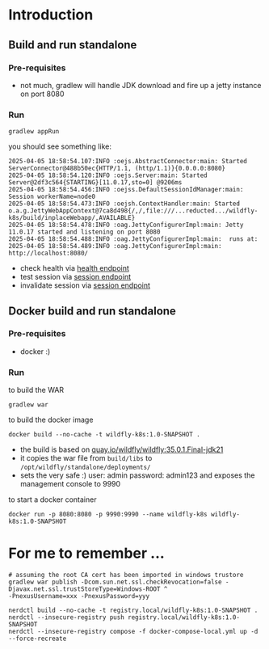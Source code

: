 # Introduction

## Build and run standalone
### Pre-requisites
* not much, gradlew will handle JDK download and fire up a jetty instance on port 8080
### Run
```
gradlew appRun
```
you should see something like:
```2025-04-05 18:58:46.032:INFO :oejs.Server:main: jetty-11.0.17; built: 2023-10-09T18:39:14.424Z; git: 48e7716b9462bebea6732b885dbebb4300787a5c; jvm 21.0.6+7-LTS
2025-04-05 18:58:54.107:INFO :oejs.AbstractConnector:main: Started ServerConnector@488b50ec{HTTP/1.1, (http/1.1)}{0.0.0.0:8080}
2025-04-05 18:58:54.120:INFO :oejs.Server:main: Started Server@2df3c564{STARTING}[11.0.17,sto=0] @9206ms
2025-04-05 18:58:54.456:INFO :oejss.DefaultSessionIdManager:main: Session workerName=node0
2025-04-05 18:58:54.473:INFO :oejsh.ContextHandler:main: Started o.a.g.JettyWebAppContext@7ca8d498{/,/,file:///...reducted.../wildfly-k8s/build/inplaceWebapp/,AVAILABLE}
2025-04-05 18:58:54.478:INFO :oag.JettyConfigurerImpl:main: Jetty 11.0.17 started and listening on port 8080
2025-04-05 18:58:54.488:INFO :oag.JettyConfigurerImpl:main:  runs at:
2025-04-05 18:58:54.489:INFO :oag.JettyConfigurerImpl:main:   http://localhost:8080/
```

- check health via [health endpoint](http://localhost:8080/health)
- test session via [session endpoint](http://localhost:8080/test)
- invalidate session via [session endpoint](http://localhost:8080/test?invalidate=true)

## Docker build and run standalone
### Pre-requisites
* docker :)
### Run
to build the WAR
```
gradlew war
```
to build the docker image
```
docker build --no-cache -t wildfly-k8s:1.0-SNAPSHOT .
```

- the build is based on [quay.io/wildfly/wildfly:35.0.1.Final-jdk21](https://quay.io/repository/wildfly/wildfly?tab=tags)
- it copies the war file from `build/libs` to `/opt/wildfly/standalone/deployments/`
- sets the very safe :) user: admin password: admin123 and exposes the management console to 9990

to start a docker container
```
docker run -p 8080:8080 -p 9990:9990 --name wildfly-k8s wildfly-k8s:1.0-SNAPSHOT
```


# For me to remember ...
```
# assuming the root CA cert has been imported in windows trustore
gradlew war publish -Dcom.sun.net.ssl.checkRevocation=false -Djavax.net.ssl.trustStoreType=Windows-ROOT ^
-PnexusUsername=xxx -PnexusPassword=yyy

nerdctl build --no-cache -t registry.local/wildfly-k8s:1.0-SNAPSHOT .
nerdctl --insecure-registry push registry.local/wildfly-k8s:1.0-SNAPSHOT
nerdctl --insecure-registry compose -f docker-compose-local.yml up -d --force-recreate
```
